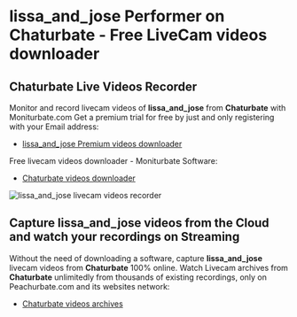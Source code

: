 # lissa_and_jose Performer on Chaturbate - Free LiveCam videos downloader

## Chaturbate Live Videos Recorder

Monitor and record livecam videos of **lissa_and_jose** from **Chaturbate** with Moniturbate.com
Get a premium trial for free by just and only registering with your Email address:
* [lissa_and_jose Premium videos downloader](https://moniturbate.com/request-demo-licence-key.html)

Free livecam videos downloader - Moniturbate Software:
* [Chaturbate videos downloader](https://moniturbate.com/moniturbate-download-software.html)

![lissa_and_jose livecam videos recorder](https://peachurnet.com/templates/moniturbate-software.png)


## Capture lissa_and_jose videos from the Cloud and watch your recordings on Streaming

Without the need of downloading a software, capture **lissa_and_jose** livecam videos from **Chaturbate** 100% online.
Watch Livecam archives from **Chaturbate** unlimitedly from thousands of existing recordings, only on Peachurbate.com and its websites network:
* [Chaturbate videos archives](https://peachurnet.com/)